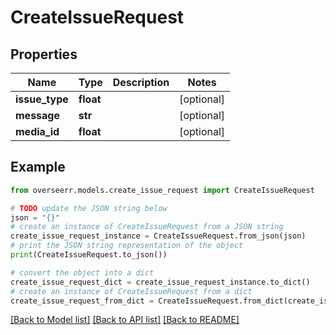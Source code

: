 # CreateIssueRequest


## Properties

Name | Type | Description | Notes
------------ | ------------- | ------------- | -------------
**issue_type** | **float** |  | [optional] 
**message** | **str** |  | [optional] 
**media_id** | **float** |  | [optional] 

## Example

```python
from overseerr.models.create_issue_request import CreateIssueRequest

# TODO update the JSON string below
json = "{}"
# create an instance of CreateIssueRequest from a JSON string
create_issue_request_instance = CreateIssueRequest.from_json(json)
# print the JSON string representation of the object
print(CreateIssueRequest.to_json())

# convert the object into a dict
create_issue_request_dict = create_issue_request_instance.to_dict()
# create an instance of CreateIssueRequest from a dict
create_issue_request_from_dict = CreateIssueRequest.from_dict(create_issue_request_dict)
```
[[Back to Model list]](../README.md#documentation-for-models) [[Back to API list]](../README.md#documentation-for-api-endpoints) [[Back to README]](../README.md)


